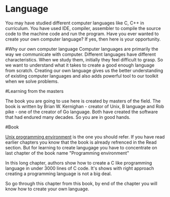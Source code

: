 # Language

You may have studied different computer languages like C, C++ in curriculum. You have used IDE, compiler, assembler to compile the source code to the machine code and run the program. Have you ever wanted to create your own computer language? If yes, then here is your opportunity.


#Why our own computer language
Computer languages are primarily the way we communicate with computer. Different languages have different characteristics. When we study them, initially they feel difficult to grasp. So we want to understand what it takes to create a good enough language from scratch. Creating our own language gives us the better understanding of existing computer languages and also adds powerful tool to our toolkit when we solve problems.

#Learning from the masters

The book you are going to use here is created by masters of the field. The book is written by  Brian W. Kernighan - creator of Unix, B language and Rob pike - one of the creator of Go language. Both have created the software that had endured many decades. So you are in good hands.


#Book

[Unix programming environment](http://www.amazon.com/Programming-Environment-Prentice-Hall-Software-Series/dp/013937681X) is the one you should refer. If you have read earlier chapters you know that the book is already refrenced in the Read section. But for learning to create langugage you have to concentrate on last chapter of the book name "Programming environment"

In this long chapter, authors show how to create a C like programming language in under 3000 lines of C code. It's shows with right approach creating a programming language is not a big deal.

So go through this chapter from this book, by end of the chapter you will know how to create your own language.
